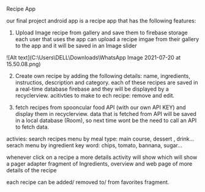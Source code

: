 Recipe App

our final project android app is a recipe app that has the following features:

1. Upload Image recipe from gallery and save them to firebase storage 
each user that uses the app can upload a recipe imgae from their gallery to the app and it will be saved in an Image slider


 ![Alt text](C:\Users\DELL\Downloads\WhatsApp Image 2021-07-20 at 15.50.08.png)
 
 
2. Create own recipe by adding the following details:
name, ingredients, instructios, description and category.
each of these recipes are saved in a real-time database firebase and they will be displayed by a recyclerview.
acitivties to make to ech recipe: remove and edit.

3. fetch recipes from spooncular food API (with our own API KEY) and display them in recyclerview. 
data that is fetched from API will be saved in a local database (Room), so next time wont be the need to call an API to fetch data.

activies: 
search recipes menu by meal type: main course, dessert , drink...
serach menu by ingredient key word: chips, tomato, bannana, sugar...

whenever click on a recipe a  more details activity will show which will show a pager adapter fragment of Ingredients, overview and web page of more details of the recipe

each recipe can be added/ removed to/ from favorites fragment.
